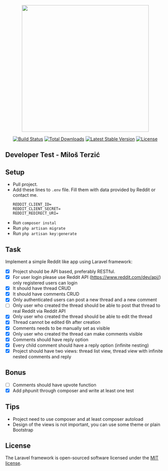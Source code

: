 <p align="center"><a href="https://laravel.com" target="_blank"><img src="https://raw.githubusercontent.com/laravel/art/master/logo-lockup/5%20SVG/2%20CMYK/1%20Full%20Color/laravel-logolockup-cmyk-red.svg" width="400"></a></p>

<p align="center">
<a href="https://travis-ci.org/laravel/framework"><img src="https://travis-ci.org/laravel/framework.svg" alt="Build Status"></a>
<a href="https://packagist.org/packages/laravel/framework"><img src="https://poser.pugx.org/laravel/framework/d/total.svg" alt="Total Downloads"></a>
<a href="https://packagist.org/packages/laravel/framework"><img src="https://poser.pugx.org/laravel/framework/v/stable.svg" alt="Latest Stable Version"></a>
<a href="https://packagist.org/packages/laravel/framework"><img src="https://poser.pugx.org/laravel/framework/license.svg" alt="License"></a>
</p>

## Developer Test - Miloš Terzić

## Setup

- Pull project.
- Add these lines to `.env` file. Fill them with data provided by Reddit or contact me.
  ```
  REDDIT_CLIENT_ID=
  REDDIT_CLIENT_SECRET=
  REDDIT_REDIRECT_URI=
  ```
- Run `composer instal`
- Run `php artisan migrate`
- Run `php artisan key:generate`

## Task

Implement a simple Reddit like app using Laravel framework:

- [x] Project should be API based, preferably RESTful.
- [x] For user login please use Reddit API (https://www.reddit.com/dev/api/) only registered
  users can login
- [x] It should have thread CRUD
- [x] It should have comments CRUD
- [x] Only authenticated users can post a new thread and a new comment
- [ ] Only user who created the thread should be able to post that thread to real Reddit via
  Reddit API
- [x] Only user who created the thread should be able to edit the thread
- [x] Thread cannot be edited 6h after creation
- [x] Comments needs to be manually set as visible
- [x] Only user who created the thread can make comments visible
- [x] Comments should have reply option
- [x] Every child comment should have a reply option (infinite nesting)
- [x] Project should have two views: thread list view, thread view with infinite nested
  comments and reply

## Bonus
- [ ] Comments should have upvote function
- [x] Add phpunit through composer and write at least one test
  
## Tips
- Project need to use composer and at least composer autoload
- Design of the views is not important, you can use some theme or plain
  Bootstrap

## License

The Laravel framework is open-sourced software licensed under the [MIT license](https://opensource.org/licenses/MIT).
